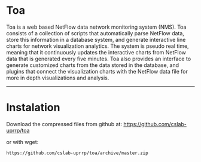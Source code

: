 Toa
===

Toa is a web based NetFlow data network monitoring system (NMS). Toa consists of a collection of scripts that automatically parse NetFlow data, store this information in a database system, and generate interactive line charts for network visualization analytics. The system is pseudo real time, meaning that it continuously updates the interactive charts from NetFlow data that is generated every five minutes. Toa also provides an interface to generate customized charts from the data stored in the database, and plugins that connect the visualization charts with the NetFlow data file for more in depth visualizations and analysis.


---

# Instalation 

Download the compressed files from github at: https://github.com/cslab-uprrp/toa

or with wget:

```
https://github.com/cslab-uprrp/toa/archive/master.zip
```



